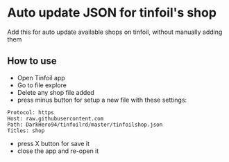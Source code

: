 # Auto update JSON for tinfoil's shop
Add this for auto update available shops on tinfoil, without manually adding them

## How to use
- Open Tinfoil app 
- Go to file explore
- Delete any shop file added
- press minus button for setup a new file with these settings:

```
Protocol: https
Host: raw.githubusercontent.com
Path: DarkHero94/tinfoilrd/master/tinfoilshop.json
Titles: shop
```

- press X button for save it
- close the app and re-open it

